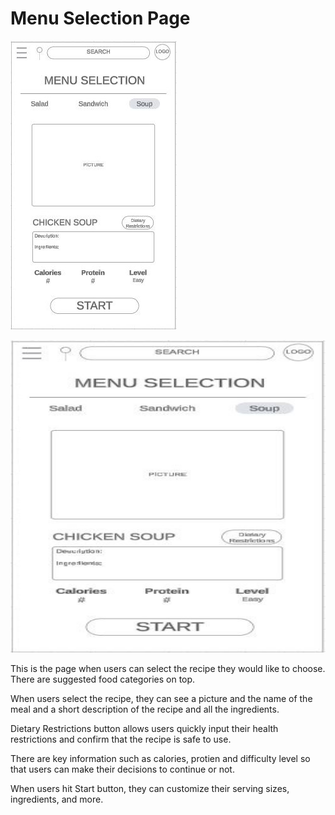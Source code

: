 # Menu Selection Page

![menu selection](menu.JPG)

<p align="center">
  <img width="660" height="500" src=menu.JPG>
</p>

This is the page when users can select the recipe they would like to choose. There are suggested food categories on top. 

When users select the recipe, they can see a picture and the name of the meal and a short description of the recipe and all the ingredients.

Dietary Restrictions button allows users quickly input their health restrictions and confirm that the recipe is safe to use.

There are key information such as calories, protien and difficulty level so that users can make their decisions to continue or not.

When users hit Start button, they can customize their serving sizes, ingredients, and more.
